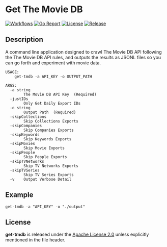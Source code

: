 # Get The Movie DB

[![Workflows](https://github.com/wintermi/get-tmdb/workflows/Go/badge.svg)](https://github.com/wintermi/get-tmdb/actions/workflows/go.yml)
[![Go Report](https://goreportcard.com/badge/github.com/wintermi/get-tmdb)](https://goreportcard.com/report/github.com/wintermi/get-tmdb)
[![License](https://img.shields.io/github/license/wintermi/get-tmdb)](https://github.com/wintermi/get-tmdb/blob/main/LICENSE)
[![Release](https://img.shields.io/github/v/release/wintermi/get-tmdb?include_prereleases)](https://github.com/wintermi/get-tmdb/releases)

## Description

A command line application designed to crawl The Movie DB API following the The Movie DB API rules, and outputs the results as JSONL files so you can go forth and experiment with movie data.

```
USAGE:
    get-tmdb -a API_KEY -o OUTPUT_PATH

ARGS:
  -a string
        The Movie DB API Key  (Required)
  -justIDs
        Only Get Daily Export IDs
  -o string
        Output Path  (Required)
  -skipCollections
        Skip Collections Exports
  -skipCompanies
        Skip Companies Exports
  -skipKeywords
        Skip Keywords Exports
  -skipMovies
        Skip Movie Exports
  -skipPeople
        Skip People Exports
  -skipTVNetworks
        Skip TV Networks Exports
  -skipTVSeries
        Skip TV Series Exports
  -v    Output Verbose Detail
```

## Example

```
get-tmdb -a "API_KEY" -o "./output"
```

## License

**get-tmdb** is released under the [Apache License 2.0](https://github.com/wintermi/get-tmdb/blob/main/LICENSE) unless explicitly mentioned in the file header.
